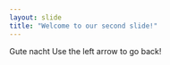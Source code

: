 ```yaml
---
layout: slide
title: "Welcome to our second slide!"
---
```

Gute nacht
Use the left arrow to go back!